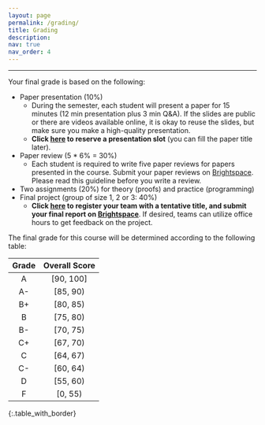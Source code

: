 ```yaml
---
layout: page
permalink: /grading/
title: Grading
description:
nav: true
nav_order: 4
---
```


---

Your final grade is based on the following:

* Paper presentation (10%)
    * During the semester, each student will present a paper for 15 minutes (12 min presentation plus 3 min Q&A). If the slides are public or there are videos available online, it is okay to reuse the slides, but make sure you make a high-quality presentation.
    * **Click [here](https://docs.google.com/spreadsheets/d/1266BhzedPMIraKmqKr0fMu-fjoHM2QQmGJzysej4ado/edit?usp=sharing) to reserve a presentation slot** (you can fill the paper title later). 
* Paper review (5 * 6% = 30%)
    * Each student is required to write five paper reviews for papers presented in the course. Submit your paper reviews on [Brightspace](https://brightspace.binghamton.edu/). Please read this guideline before you write a review.
* Two assignments (20%) for theory (proofs) and practice (programming)
* Final project (group of size 1, 2 or 3: 40%)
    * **Click [here](https://docs.google.com/spreadsheets/d/1Sbka2ssnBmBA_SFjplAI-KE0fgwbwO5Ne5832naLMus/edit?usp=sharing) to register your team with a tentative title, and submit your final report on [Brightspace](https://brightspace.binghamton.edu/)**. If desired, teams can utilize office hours to get feedback on the project.

The final grade for this course will be determined according to the following table:


| Grade | Overall Score |
|:-----:|:-------------:|
| A | [90, 100] |
| A- | [85, 90) |
| B+ | [80, 85) |
| B | [75, 80) |
| B- | [70, 75) |
| C+ | [67, 70) |
| C | [64, 67) |
| C- | [60, 64) |
| D | [55, 60) |
| F | [0, 55) |
{:.table_with_border}

